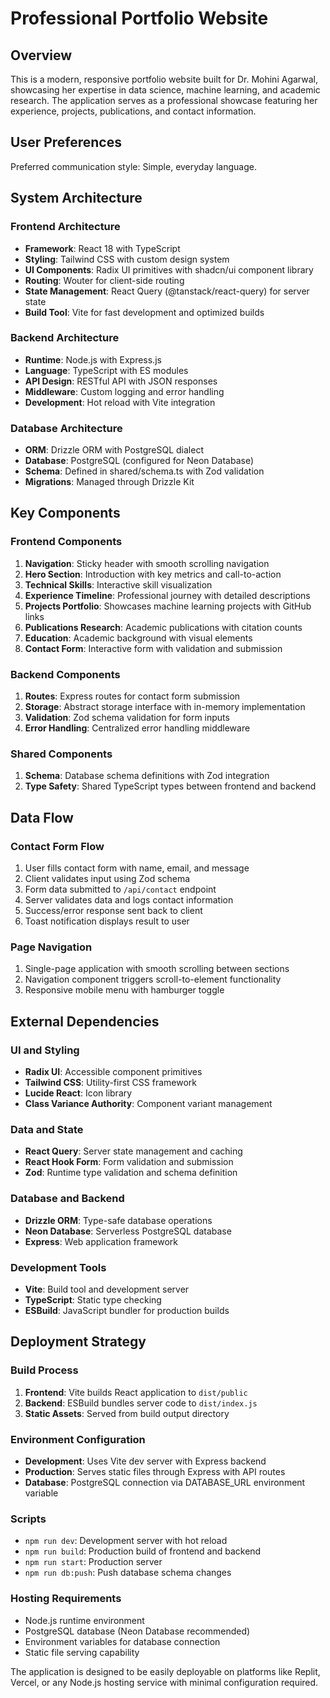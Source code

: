 # Professional Portfolio Website

## Overview

This is a modern, responsive portfolio website built for Dr. Mohini Agarwal, showcasing her expertise in data science, machine learning, and academic research. The application serves as a professional showcase featuring her experience, projects, publications, and contact information.

## User Preferences

Preferred communication style: Simple, everyday language.

## System Architecture

### Frontend Architecture
- **Framework**: React 18 with TypeScript
- **Styling**: Tailwind CSS with custom design system
- **UI Components**: Radix UI primitives with shadcn/ui component library
- **Routing**: Wouter for client-side routing
- **State Management**: React Query (@tanstack/react-query) for server state
- **Build Tool**: Vite for fast development and optimized builds

### Backend Architecture
- **Runtime**: Node.js with Express.js
- **Language**: TypeScript with ES modules
- **API Design**: RESTful API with JSON responses
- **Middleware**: Custom logging and error handling
- **Development**: Hot reload with Vite integration

### Database Architecture
- **ORM**: Drizzle ORM with PostgreSQL dialect
- **Database**: PostgreSQL (configured for Neon Database)
- **Schema**: Defined in shared/schema.ts with Zod validation
- **Migrations**: Managed through Drizzle Kit

## Key Components

### Frontend Components
1. **Navigation**: Sticky header with smooth scrolling navigation
2. **Hero Section**: Introduction with key metrics and call-to-action
3. **Technical Skills**: Interactive skill visualization
4. **Experience Timeline**: Professional journey with detailed descriptions
5. **Projects Portfolio**: Showcases machine learning projects with GitHub links
6. **Publications Research**: Academic publications with citation counts
7. **Education**: Academic background with visual elements
8. **Contact Form**: Interactive form with validation and submission

### Backend Components
1. **Routes**: Express routes for contact form submission
2. **Storage**: Abstract storage interface with in-memory implementation
3. **Validation**: Zod schema validation for form inputs
4. **Error Handling**: Centralized error handling middleware

### Shared Components
1. **Schema**: Database schema definitions with Zod integration
2. **Type Safety**: Shared TypeScript types between frontend and backend

## Data Flow

### Contact Form Flow
1. User fills contact form with name, email, and message
2. Client validates input using Zod schema
3. Form data submitted to `/api/contact` endpoint
4. Server validates data and logs contact information
5. Success/error response sent back to client
6. Toast notification displays result to user

### Page Navigation
1. Single-page application with smooth scrolling between sections
2. Navigation component triggers scroll-to-element functionality
3. Responsive mobile menu with hamburger toggle

## External Dependencies

### UI and Styling
- **Radix UI**: Accessible component primitives
- **Tailwind CSS**: Utility-first CSS framework
- **Lucide React**: Icon library
- **Class Variance Authority**: Component variant management

### Data and State
- **React Query**: Server state management and caching
- **React Hook Form**: Form validation and submission
- **Zod**: Runtime type validation and schema definition

### Database and Backend
- **Drizzle ORM**: Type-safe database operations
- **Neon Database**: Serverless PostgreSQL database
- **Express**: Web application framework

### Development Tools
- **Vite**: Build tool and development server
- **TypeScript**: Static type checking
- **ESBuild**: JavaScript bundler for production builds

## Deployment Strategy

### Build Process
1. **Frontend**: Vite builds React application to `dist/public`
2. **Backend**: ESBuild bundles server code to `dist/index.js`
3. **Static Assets**: Served from build output directory

### Environment Configuration
- **Development**: Uses Vite dev server with Express backend
- **Production**: Serves static files through Express with API routes
- **Database**: PostgreSQL connection via DATABASE_URL environment variable

### Scripts
- `npm run dev`: Development server with hot reload
- `npm run build`: Production build of frontend and backend
- `npm run start`: Production server
- `npm run db:push`: Push database schema changes

### Hosting Requirements
- Node.js runtime environment
- PostgreSQL database (Neon Database recommended)
- Environment variables for database connection
- Static file serving capability

The application is designed to be easily deployable on platforms like Replit, Vercel, or any Node.js hosting service with minimal configuration required.